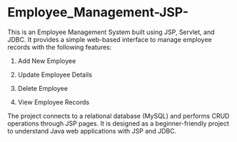 # Employee_Management-JSP-
This is an Employee Management System built using JSP, Servlet, and JDBC. It provides a simple web-based interface to manage employee records with the following features:

1. Add New Employee

2. Update Employee Details

3. Delete Employee

4. View Employee Records

The project connects to a relational database (MySQL) and performs CRUD operations through JSP pages. It is designed as a beginner-friendly project to understand Java web applications with JSP and JDBC.
